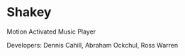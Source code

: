 Shakey
======

Motion Activated Music Player

Developers: Dennis Cahill, Abraham Ockchul, Ross Warren
